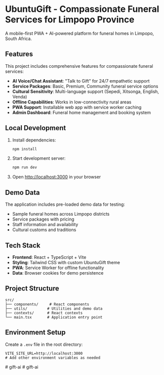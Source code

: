 # UbuntuGift - Compassionate Funeral Services for Limpopo Province

A mobile-first PWA + AI-powered platform for funeral homes in Limpopo, South Africa.

## Features

This project includes comprehensive features for compassionate funeral services:

- **AI Voice/Chat Assistant**: "Talk to Gift" for 24/7 empathetic support
- **Service Packages**: Basic, Premium, Community funeral service options
- **Cultural Sensitivity**: Multi-language support (Sepedi, Xitsonga, English, Venda)
- **Offline Capabilities**: Works in low-connectivity rural areas
- **PWA Support**: Installable web app with service worker caching
- **Admin Dashboard**: Funeral home management and booking system

## Local Development

1. Install dependencies:
   ```bash
   npm install
   ```

2. Start development server:
   ```bash
   npm run dev
   ```

3. Open [http://localhost:3000](http://localhost:3000) in your browser

## Demo Data

The application includes pre-loaded demo data for testing:
- Sample funeral homes across Limpopo districts
- Service packages with pricing
- Staff information and availability
- Cultural customs and traditions

## Tech Stack

- **Frontend**: React + TypeScript + Vite
- **Styling**: Tailwind CSS with custom UbuntuGift theme
- **PWA**: Service Worker for offline functionality
- **Data**: Browser cookies for demo persistence

## Project Structure

```
src/
├── components/     # React components
├── utils/         # Utilities and demo data
├── contexts/      # React contexts
└── main.tsx       # Application entry point
```

## Environment Setup

Create a `.env` file in the root directory:

```
VITE_SITE_URL=http://localhost:3000
# Add other environment variables as needed
```
#   g i f t - a i  
 #   g i f t - a i  
 